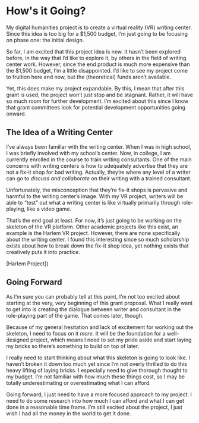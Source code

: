 # How's it Going?

My digital humanities project is to create a virtual reality (VR) writing center. Since this idea is too big for a $1,500 budget, I’m just going to be focusing on phase one: the initial design.

So far, I am excited that this project idea is new. It hasn’t been explored before, in the way that I’d like to explore it, by others in the field of writing center work. However, since the end product is much more expensive than the $1,500 budget,  I’m a little disappointed. I’d like to see my project come to fruition here and now, but the (theoretical) funds aren’t available. 

Yet, this does make my project expandable. By this, I mean that after this grant is used, the project won’t just stop and be stagnant. Rather, it will have so much room for further development. I’m excited about this since I know that grant committees look for potential development opportunities going onward. 

## The Idea of a Writing Center

I’ve always been familiar with the writing center. When I was in high school, I was briefly involved with my school’s center. Now, in college, I am currently enrolled in the course to train writing consultants. One of the main concerns with writing centers is how to adequately advertise that they are not a fix-it shop for bad writing. Actually, they’re where any level of a writer can go to *discuss and collaborate* on their writing with a trained consultant. 

Unfortunately, the misconception that they’re fix-it shops is pervasive and harmful to the writing center’s image. With my VR project, writers will be able to “test” out what a writing center is like virtually primarily through role-playing, like a video game. 

That’s the end goal at least. For now, it’s just going to be working on the skeleton of the VR platform. Other academic projects like this exist, an example is the Harlem VR project. However, there are none specifically about the writing center. I found this interesting since so much scholarship exists about how to break down the fix-it shop idea, yet nothing exists that creatively puts it into practice. 

[Harlem Project](

## Going Forward

As I’m sure you can probably tell at this point, I’m not too excited about starting at the very, very beginning of this grant proposal. What I really want to get into is creating the dialogue between writer and consultant in the role-playing part of the game. That comes later, though.

Because of my general hesitation and lack of excitement for working out the skeleton, I need to focus on it *more*. It will be the foundation for a well-designed project, which means I need to set my pride aside and start laying my bricks so there’s something to build on top of later. 

I really need to start thinking about what this skeleton is going to look like. I haven’t broken it down too much yet since I’m not overly thrilled to do this heavy lifting of laying bricks. I especially need to give thorough thought to my budget. I’m not familiar with how much these things cost, so I may be totally underestimating or overestimating what I can afford. 

Going forward, I just need to have a more focused approach to my project. I need to do some research into how much I can afford and what I can get done in a reasonable time frame. I’m still excited about the project, I just wish I had all the money in the world to get it done. 
